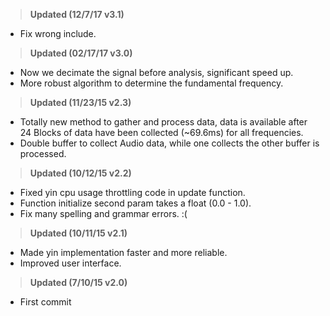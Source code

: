 ><b>Updated (12/7/17 v3.1)</b><br>
* Fix wrong include.<br>

><b>Updated (02/17/17 v3.0)</b><br>
* Now we decimate the signal before analysis, significant speed up.<br>
* More robust algorithm to determine the fundamental frequency.<br>

><b>Updated (11/23/15 v2.3)</b><br>
* Totally new method to gather and process data, data is available after 24 Blocks of data have been collected (~69.6ms) for all frequencies.<br>
* Double buffer to collect Audio data, while one collects the other buffer is processed.<br>

><b>Updated (10/12/15 v2.2)</b><br>
* Fixed yin cpu usage throttling code in update function.<br>
* Function initialize second param takes a float (0.0 - 1.0).<br>
* Fix many spelling and grammar errors. :(<br>

><b>Updated (10/11/15 v2.1)</b><br>
* Made yin implementation faster and more reliable.<br>
* Improved user interface.<br>

><b>Updated (7/10/15 v2.0)</b><br>
* First commit
